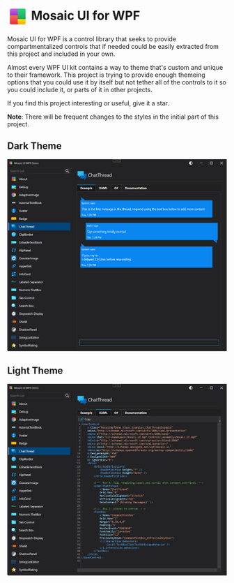 # <span><img src="./docs/images/collage-48.png" alt="Mosaic Icon" height="48" style="vertical-align: middle;"> Mosaic UI for WPF</span>

Mosaic UI for WPF is a control library that seeks to provide compartmentalized controls that if needed could be easily 
extracted from this project and included in your own.

Almost every WPF UI kit contains a way to theme that's custom and unique to their framework.  This project is trying to
provide enough themeing options that you could use it by itself but not tether all of the controls to it so you could
include it, or parts of it in other projects.

If you find this project interesting or useful, give it a star.

**Note**: There will be frequent changes to the styles in the initial part of this project.

## Dark Theme

![Dark Theme](./docs/images/screen-chat1.png)

## Light Theme

![Light Theme](./docs/images/screen-chat2.png)
